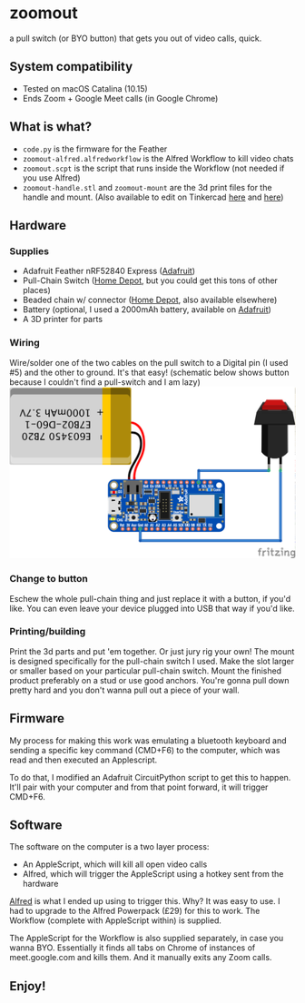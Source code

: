 # zoomout
 a pull switch (or BYO button) that gets you out of video calls, quick.
 
 ## System compatibility
 * Tested on macOS Catalina (10.15)
 * Ends Zoom + Google Meet calls (in Google Chrome)
 
 ## What is what?
 * `code.py` is the firmware for the Feather
 * `zoomout-alfred.alfredworkflow` is the Alfred Workflow to kill video chats
 * `zoomout.scpt` is the script that runs inside the Workflow (not needed if you use Alfred)
 * `zoomout-handle.stl` and `zoomout-mount` are the 3d print files for the handle and mount. (Also available to edit on Tinkercad [here](https://www.tinkercad.com/things/749yRW8q4SA) and [here](https://www.tinkercad.com/things/cFzmRNmvD24))
 
 ## Hardware
 ### Supplies
 * Adafruit Feather nRF52840 Express ([Adafruit](https://www.adafruit.com/product/4062))
 * Pull-Chain Switch ([Home Depot](https://www.homedepot.com/p/Gardner-Bender-3-Amp-Single-Pole-Single-Circuit-Pull-Chain-Switch-Brass-1-Pack-GSW-32/100124264?cm_mmc=ecc-_-THD_ORDER_CONFIRMATION_BOPIS-_-V1_M1_CA-_-Product_URL&ecc_ord=WM26797024), but you could get this tons of other places)
 * Beaded chain w/ connector ([Home Depot](https://www.homedepot.com/p/Commercial-Electric-3-ft-Polished-Brass-Beaded-Chain-with-Connector-82475/306596911?cm_mmc=ecc-_-THD_ORDER_CONFIRMATION_BOPIS-_-V1_M1_CA-_-Product_URL&ecc_ord=WM26797024), also available elsewhere)
 * Battery (optional, I used a 2000mAh battery, available on [Adafruit](https://www.adafruit.com/product/2011))
 * A 3D printer for parts
 ### Wiring
 Wire/solder one of the two cables on the pull switch to a Digital pin (I used #5) and the other to ground. It's that easy! (schematic below shows button because I couldn't find a pull-switch and I am lazy)
 ![Zoomout schematic](zoomout-schematic.png)
 ### Change to button
 Eschew the whole pull-chain thing and just replace it with a button, if you'd like. You can even leave your device plugged into USB that way if you'd like.
 
 ### Printing/building
 Print the 3d parts and put 'em together. Or just jury rig your own! The mount is designed specifically for the pull-chain switch I used. Make the slot larger or smaller based on your particular pull-chain switch. Mount the finished product preferably on a stud or use good anchors. You're gonna pull down pretty hard and you don't wanna pull out a piece of your wall. 
 
 ## Firmware
 My process for making this work was emulating a bluetooth keyboard and sending a specific key command (CMD+F6) to the computer, which was read and then executed an Applescript.
 
 To do that, I modified an Adafruit CircuitPython script to get this to happen. It'll pair with your computer and from that point forward, it will trigger CMD+F6.
 
 ## Software
 The software on the computer is a two layer process:
 
 * An AppleScript, which will kill all open video calls
 * Alfred, which will trigger the AppleScript using a hotkey sent from the hardware
 
 [Alfred](https://www.alfredapp.com/) is what I ended up using to trigger this. Why? It was easy to use. I had to upgrade to the Alfred Powerpack (£29) for this to work. The Workflow (complete with AppleScript within) is supplied.
 
 The AppleScript for the Workflow is also supplied separately, in case you wanna BYO. Essentially it finds all tabs on Chrome of instances of meet.google.com and kills them. And it manually exits any Zoom calls.

 ## Enjoy!